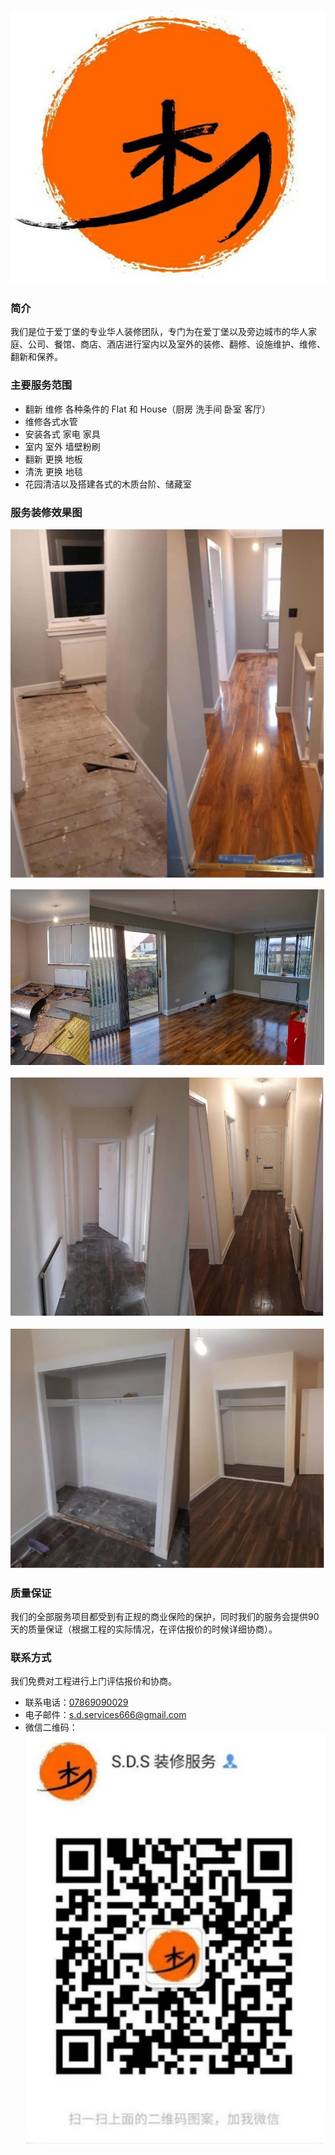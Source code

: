 ![logo](assets/img/logo.jpg)

### 简介

我们是位于爱丁堡的专业华人装修团队，专门为在爱丁堡以及旁边城市的华人家庭、公司、餐馆、商店、酒店进行室内以及室外的装修、翻修、设施维护、维修、翻新和保养。

### 主要服务范围

+ 翻新 维修 各种条件的 Flat 和 House（厨房 洗手间 卧室 客厅）
+ 维修各式水管
+ 安装各式 家电 家具
+ 室内 室外 墙壁粉刷
+ 翻新 更换 地板   
+ 清洗 更换 地毯
+ 花园清洁以及搭建各式的木质台阶、储藏室

### 服务装修效果图

![001](assets/img/decoration_effects_01.jpg)

![002](assets/img/decoration_effects_02.jpg)

![003](assets/img/decoration_effects_03.jpg)

![004](assets/img/decoration_effects_04.jpg)

### 质量保证

我们的全部服务项目都受到有正规的商业保险的保护，同时我们的服务会提供90天的质量保证（根据工程的实际情况，在评估报价的时候详细协商）。

### 联系方式

我们免费对工程进行上门评估报价和协商。

+ 联系电话：[07869090029](tel:07869090029)
+ 电子邮件：[s.d.services666@gmail.com](mailto:s.d.services666@gmail.com)
+ 微信二维码：
  ![wechat_qr_code](assets/img/wechat_qr_code.jpg)



